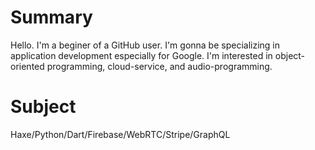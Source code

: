 # Summary
Hello. I'm a beginer of a GitHub user.
I'm gonna be specializing in application development especially for Google.
I'm interested in object-oriented programming, cloud-service, and audio-programming.

# Subject
Haxe/Python/Dart/Firebase/WebRTC/Stripe/GraphQL
